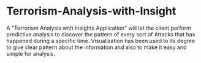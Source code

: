 # Terrorism-Analysis-with-Insight
A "Terrorism Analysis with Insights Application" will let the client perform predictive analysis to discover the pattern of every sort of Attacks that has happened during a specific time. Visualization has been used to its degree to give clear pattern about the information and also to make it easy and simple for analysis.
